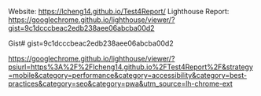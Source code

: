Website: https://lcheng14.github.io/Test4Report/
Lighthouse Report:
https://googlechrome.github.io/lighthouse/viewer/?gist=9c1dcccbeac2edb238aee06abcba00d2

Gist#
gist=9c1dcccbeac2edb238aee06abcba00d2

https://googlechrome.github.io/lighthouse/viewer/?psiurl=https%3A%2F%2Flcheng14.github.io%2FTest4Report%2F&strategy=mobile&category=performance&category=accessibility&category=best-practices&category=seo&category=pwa&utm_source=lh-chrome-ext
